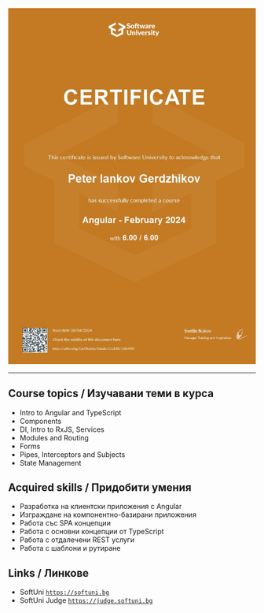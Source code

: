 <div align="center">
  <img src="https://github.com/PowerCell46/Angular-TS/blob/main/Angular%20-%20Feb%20-%202024%20-%20%20Peter%20Gerdzhikov.jpeg"
  alt="Angular-Feb-2024">
</div>

---

## Course topics / Изучавани теми в курса 

- Intro to Angular and TypeScript
- Components
- DI, Intro to RxJS, Services
- Modules and Routing
- Forms
- Pipes, Interceptors and Subjects
- State Management 

## Acquired skills / Придобити умения

- Разработка на клиентски приложения с Angular
- Изграждане на компонентно-базирани приложения
- Работа със SPA концепции
- Работа с основни концепции от TypeScript
- Работа с отдалечени REST услуги
- Работа с шаблони и рутиране

## Links / Линкове

- SoftUni 
<a href="https://softuni.bg">`https://softuni.bg`</a>
- SoftUni Judge 
<a href="https://judge.softuni.bg">`https://judge.softuni.bg`</a>